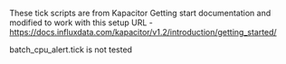 These tick scripts are from Kapacitor Getting start documentation and modified
to work with this setup
URL - https://docs.influxdata.com/kapacitor/v1.2/introduction/getting_started/


batch_cpu_alert.tick is not tested
